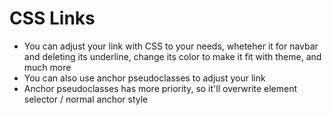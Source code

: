 # CSS Links

- You can adjust your link with CSS to your needs, wheteher it for navbar and deleting its underline, change its color to make it fit with theme, and much more
- You can also use anchor pseudoclasses to adjust your link
- Anchor pseudoclasses has more priority, so it'll overwrite element selector / normal anchor style
